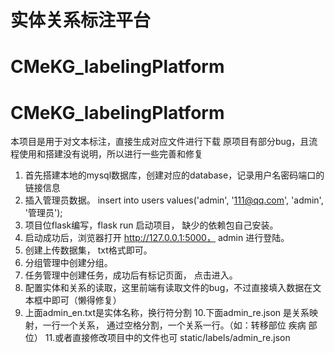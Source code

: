 # 实体关系标注平台
# CMeKG_labelingPlatform
# CMeKG_labelingPlatform
本项目是用于对文本标注，直接生成对应文件进行下载
原项目有部分bug，且流程使用和搭建没有说明，所以进行一些完善和修复
1. 首先搭建本地的mysql数据库，创建对应的database，记录用户名密码端口的链接信息
2. 插入管理员数据。 insert into users values('admin', '111@qq.com', 'admin', '管理员');
3. 项目位flask编写，flask run 启动项目， 缺少的依赖包自己安装。
4. 启动成功后，浏览器打开 http://127.0.0.1:5000， admin 进行登陆。
5. 创建上传数据集， txt格式即可。
6. 分组管理中创建分组。
7. 任务管理中创建任务，成功后有标记页面， 点击进入。
8. 配置实体和关系的读取，这里前端有读取文件的bug，不过直接填入数据在文本框中即可（懒得修复）
9. 上面admin_en.txt是实体名称，换行符分割
10.下面admin_re.json 是关系映射，一行一个关系， 通过空格分割，一个关系一行。（如：转移部位 疾病 部位）
11.或者直接修改项目中的文件也可 static/labels/admin_re.json
